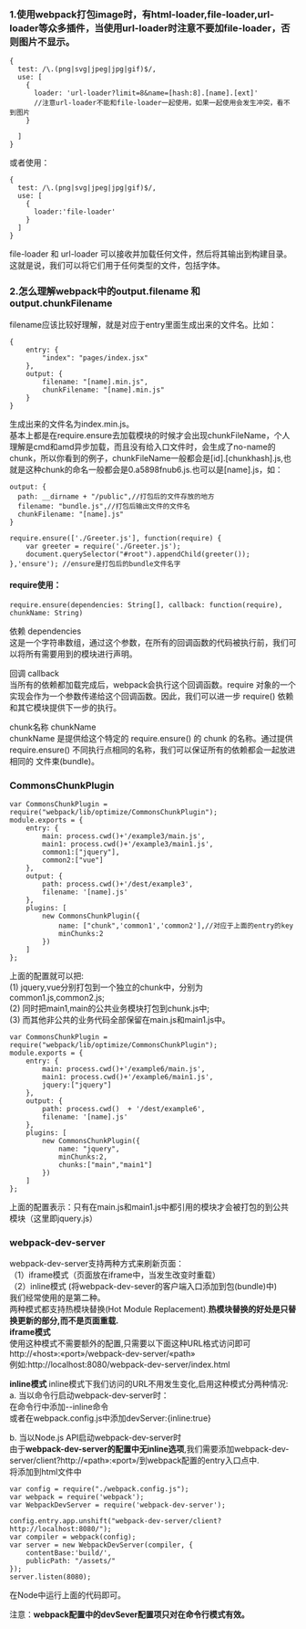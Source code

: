 ### 1.使用webpack打包image时，有html-loader,file-loader,url-loader等众多插件，当使用url-loader时注意不要加file-loader，否则图片不显示。  
```
{
  test: /\.(png|svg|jpeg|jpg|gif)$/,
  use: [
    {
      loader: 'url-loader?limit=8&name=[hash:8].[name].[ext]'
      //注意url-loader不能和file-loader一起使用，如果一起使用会发生冲突，看不到图片
    }

  ]
}
```
或者使用：
```
{
  test: /\.(png|svg|jpeg|jpg|gif)$/,
  use: [
    {
      loader:'file-loader'
    }
  ]
}
```
file-loader 和 url-loader 可以接收并加载任何文件，然后将其输出到构建目录。这就是说，我们可以将它们用于任何类型的文件，包括字体。
### 2.怎么理解webpack中的output.filename 和output.chunkFilename
filename应该比较好理解，就是对应于entry里面生成出来的文件名。比如：  
```
{
    entry: {
        "index": "pages/index.jsx"
    },
    output: {
        filename: "[name].min.js",
        chunkFilename: "[name].min.js"
    }
}
```
生成出来的文件名为index.min.js。  
基本上都是在require.ensure去加载模块的时候才会出现chunkFileName，个人理解是cmd和amd异步加载，而且没有给入口文件时，会生成了no-name的chunk，所以你看到的例子，chunkFileName一般都会是[id].[chunkhash].js,也就是这种chunk的命名一般都会是0.a5898fnub6.js.也可以是[name].js，如：
```
output: {
  path: __dirname + "/public",//打包后的文件存放的地方
  filename: "bundle.js",//打包后输出文件的文件名
  chunkFilename: "[name].js" 
}
```
```
require.ensure(['./Greeter.js'], function(require) {
    var greeter = require('./Greeter.js');
    document.querySelector("#root").appendChild(greeter());
},'ensure'); //ensure是打包后的bundle文件名字
```
#### require使用：
```
require.ensure(dependencies: String[], callback: function(require), chunkName: String)
```
依赖 dependencies  
这是一个字符串数组，通过这个参数，在所有的回调函数的代码被执行前，我们可以将所有需要用到的模块进行声明。

回调 callback  
当所有的依赖都加载完成后，webpack会执行这个回调函数。require 对象的一个实现会作为一个参数传递给这个回调函数。因此，我们可以进一步 require() 依赖和其它模块提供下一步的执行。

chunk名称 chunkName  
chunkName 是提供给这个特定的 require.ensure() 的 chunk 的名称。通过提供 require.ensure() 不同执行点相同的名称，我们可以保证所有的依赖都会一起放进相同的 文件束(bundle)。

### CommonsChunkPlugin
```
var CommonsChunkPlugin = require("webpack/lib/optimize/CommonsChunkPlugin");
module.exports = {
    entry: {
        main: process.cwd()+'/example3/main.js',
        main1: process.cwd()+'/example3/main1.js',
        common1:["jquery"],
        common2:["vue"]
    },
    output: {
        path: process.cwd()+'/dest/example3',
        filename: '[name].js'
    },
    plugins: [
        new CommonsChunkPlugin({
            name: ["chunk",'common1','common2'],//对应于上面的entry的key
            minChunks:2
        })
    ]
};
```
上面的配置就可以把:  
(1) jquery,vue分别打包到一个独立的chunk中，分别为common1.js,common2.js;  
(2) 同时把main1,main的公共业务模块打包到chunk.js中;  
(3) 而其他非公共的业务代码全部保留在main.js和main1.js中。  

```
var CommonsChunkPlugin = require("webpack/lib/optimize/CommonsChunkPlugin");
module.exports = {
    entry: {
        main: process.cwd()+'/example6/main.js',
        main1: process.cwd()+'/example6/main1.js',
        jquery:["jquery"]
    },
    output: {
        path: process.cwd()  + '/dest/example6',
        filename: '[name].js'
    },
    plugins: [
        new CommonsChunkPlugin({
            name: "jquery",
            minChunks:2,
            chunks:["main","main1"]
        })
    ]
};
```
上面的配置表示：只有在main.js和main1.js中都引用的模块才会被打包的到公共模块（这里即jquery.js） 

### webpack-dev-server
webpack-dev-server支持两种方式来刷新页面：    
（1）iframe模式（页面放在iframe中，当发生改变时重载）    
（2）inline模式 (将webpack-dev-sever的客户端入口添加到包(bundle)中)    
我们经常使用的是第二种。    
两种模式都支持热模块替换(Hot Module Replacement).**热模块替换的好处是只替换更新的部分,而不是页面重载.**  
**iframe模式**  
使用这种模式不需要额外的配置,只需要以下面这种URL格式访问即可  
http://«host»:«port»/webpack-dev-server/«path»  
例如:http://localhost:8080/webpack-dev-server/index.html  

**inline模式**
inline模式下我们访问的URL不用发生变化,启用这种模式分两种情况:    
a.  当以命令行启动webpack-dev-server时：  
    在命令行中添加--inline命令  
    或者在webpack.config.js中添加devServer:{inline:true}    
    
b.  当以Node.js API启动webpack-dev-server时  
    由于**webpack-dev-server的配置中无inline选项**,我们需要添加webpack-dev-server/client?http://«path»:«port»/到webpack配置的entry入口点中.  
    将<script src="http://localhost:8080/webpack-dev-server.js"></script>添加到html文件中  
```
var config = require("./webpack.config.js");
var webpack = require('webpack');
var WebpackDevServer = require('webpack-dev-server');

config.entry.app.unshift("webpack-dev-server/client?http://localhost:8080/");
var compiler = webpack(config);
var server = new WebpackDevServer(compiler, {
    contentBase:'build/',
    publicPath: "/assets/"
});
server.listen(8080);
```
在Node中运行上面的代码即可。

注意：**webpack配置中的devSever配置项只对在命令行模式有效。**


